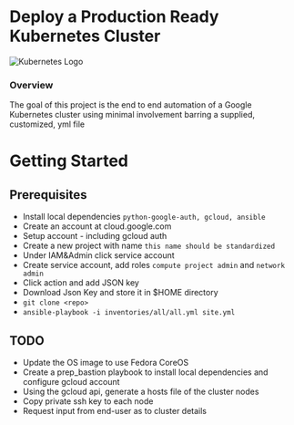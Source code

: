 # Deploy a Production Ready Kubernetes Cluster 

![Kubernetes Logo](https://raw.githubusercontent.com/kubernetes-sigs/kubespray/master/docs/img/kubernetes-logo.png)

### Overview
The goal of this project is the end to end automation of a Google Kubernetes cluster using minimal involvement barring a supplied, customized, yml file

# Getting Started
## Prerequisites
*  Install local dependencies `python-google-auth, gcloud, ansible`
*  Create an account at cloud.google.com
*  Setup account - including gcloud auth
*  Create a new project with name `this name should be standardized`
*  Under IAM&Admin click service account
*  Create service account, add roles `compute project admin` and `network admin`
*  Click action and add JSON key
*  Download Json Key and store it in $HOME directory
*  `git clone <repo>`
*  `ansible-playbook -i inventories/all/all.yml site.yml` 

## TODO
* Update the OS image to use Fedora CoreOS
* Create a prep_bastion playbook to install local dependencies and configure gcloud account
* Using the gcloud api, generate a hosts file of the cluster nodes
* Copy private ssh key to each node
* Request input from end-user as to cluster details
